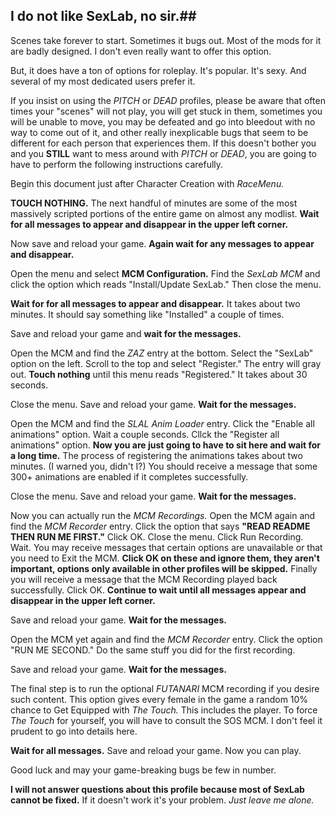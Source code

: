 ## I do not like SexLab, no sir.##

Scenes take forever to start. Sometimes it bugs out. Most of the mods for it are badly designed. I don't even really want to offer this option.

But, it does have a ton of options for roleplay. It's popular. It's sexy. And several of my most dedicated users prefer it.

If you insist on using the _PITCH_ or _DEAD_ profiles, please be aware that often times your "scenes" will not play, you will get stuck in them, sometimes you will be unable to move, you may be defeated and go into bleedout with no way to come out of it, and other really inexplicable bugs that seem to be different for each person that experiences them. If this doesn't bother you and you **STILL** want to mess around with _PITCH_ or _DEAD_, you are going to have to perform the following instructions carefully.

Begin this document just after Character Creation with _RaceMenu._

**TOUCH NOTHING.** The next handful of minutes are some of the most massively scripted portions of the entire game on almost any modlist. **Wait for all messages to appear and disappear in the upper left corner.**

Now save and reload your game. **Again wait for any messages to appear and disappear.**

Open the menu and select **MCM Configuration.** Find the _SexLab MCM_ and click the option which reads "Install/Update SexLab." Then close the menu.

**Wait for for all messages to appear and disappear.** It takes about two minutes. It should say something like "Installed" a couple of times.

Save and reload your game and **wait for the messages.**

Open the MCM and find the _ZAZ_ entry at the bottom. Select the "SexLab" option on the left. Scroll to the top and select "Register." The entry will gray out. **Touch nothing** until this menu reads "Registered." It takes about 30 seconds.

Close the menu. Save and reload your game. **Wait for the messages.**

Open the MCM and find the _SLAL Anim Loader_ entry. Click the "Enable all animations" option. Wait a couple seconds. Cllck the "Register all animations" option. **Now you are just going to have to sit here and wait for a long time.** The process of registering the animations takes about two minutes. (I warned you, didn't I?) You should receive a message that some 300+ animations are enabled if it completes successfully.

Close the menu. Save and reload your game. **Wait for the messages.**

Now you can actually run the _MCM Recordings._ Open the MCM again and find the _MCM Recorder_ entry. Click the option that says **"READ README THEN RUN ME FIRST."** Click OK. Close the menu. Click Run Recording. Wait. You may receive messages that certain options are unavailable or that you need to Exit the MCM. **Click OK on these and ignore them, they aren't important, options only available in other profiles will be skipped.** Finally you will receive a message that the MCM Recording played back successfully. Click OK. **Continue to wait until all messages appear and disappear in the upper left corner.**

Save and reload your game. **Wait for the messages.**

Open the MCM yet again and find the _MCM Recorder_ entry. Click the option "RUN ME SECOND." Do the same stuff you did for the first recording.

Save and reload your game. **Wait for the messages.**

The final step is to run the optional _FUTANARI_ MCM recording if you desire such content. This option gives every female in the game a random 10% chance to Get Equipped with _The Touch._ This includes the player. To force _The Touch_ for yourself, you will have to consult the SOS MCM. I don't feel it prudent to go into details here.

**Wait for all messages.** Save and reload your game. Now you can play.

Good luck and may your game-breaking bugs be few in number. 

**I will not answer questions about this profile because most of SexLab cannot be fixed.** If it doesn't work it's your problem. _Just leave me alone._


